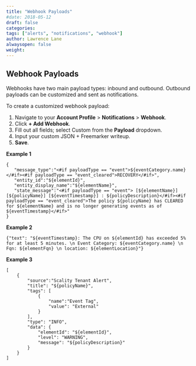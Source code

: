 ```yaml
---
title: "Webhook Payloads"
#date: 2018-05-12
draft: false
categories:
tags: ["alerts", "notifications", "webhook"]
author: Lawrence Lane
alwaysopen: false
weight:
---
```


## Webhook Payloads
Webhooks have two main payload types: inbound and outbound. Outbound payloads can be customized and sent as notifications.

To create a customized webhook payload:

1. Navigate to your **Account Profile** > **Notifications** > **Webhook**.
2. Click **+ Add Webhook**.
3. Fill out all fields; select Custom from the **Payload** dropdown.
4. Input your custom JSON + Freemarker writeup.
5. **Save**.

**Example 1**

```
{
   "message_type":"<#if payloadType == "event">${eventCategory.name}</#if><#if payloadType == "event_cleared">RECOVERY</#if>",
   "entity_id":"${elementId}",
   "entity_display_name":"${elementName}",
   "state_message":"<#if payloadType == "event"> [${elementName}] [${policyName}] [${eventTimestamp}] : ${policyDescription}</#if><#if payloadType == "event_cleared">The policy ${policyName} has CLEARED for ${elementName} and is no longer generating events as of ${eventTimestamp}</#if>"
}
```
**Example 2**

```
{"text": "${eventTimestamp}: The CPU on ${elementId} has exceeded 5% for at least 5 minutes. \n Event Category: ${eventCategory.name} \n Fqn: ${elementFqn} \n location: ${elementLocation}"}
```

**Example 3**

```
[
    {
        "source":"Scality Tenant Alert",
        "title": "${policyName}",
        "tags": [
            {
                "name":"Event Tag",
                "value": "External"
            }
        ],
        "type": "INFO",
        "data": {
            "elementId": "${elementId}",
            "level": "WARNING",
            "message": "${policyDescription}"
        }
    }
]
```
